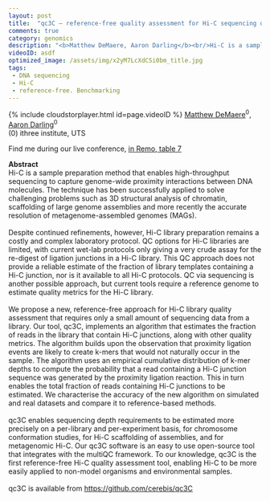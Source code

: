 ```yaml
---
layout: post
title:  "qc3C – reference-free quality assessment for Hi-C sequencing data."
comments: true
category: genomics
description: "<b>Matthew DeMaere, Aaron Darling</b><br/>Hi-C is a sample preparation method that enables h..."
videoID: asdf
optimized_image: /assets/img/x2yM7LcXdCSi0bm_title.jpg
tags:
 - DNA sequencing
 - Hi-C
 - reference-free. Benchmarking
---
```

{% include cloudstorplayer.html id=page.videoID %}
[<u>Matthew DeMaere</u>](https://github.com/cerebis)<sup>0</sup>, [Aaron Darling](http://darlinglab.org/)<sup>0</sup><br/>
\(0\) ithree institute, UTS

Find me during our live conference, [in Remo, table 7](https://remo.co)

<b>Abstract</b><br/>
Hi-C is a sample preparation method that enables high-throughput sequencing to capture genome-wide proximity interactions between DNA molecules. The technique has been successfully applied to solve challenging problems such as 3D structural analysis of chromatin, scaffolding of large genome assemblies and more recently the accurate resolution of metagenome-assembled genomes \(MAGs\). <br/> <br/>Despite continued refinements, however, Hi-C library preparation remains a costly and complex laboratory protocol. QC options for Hi-C libraries are limited, with current wet-lab protocols only giving a very crude assay for the re-digest of ligation junctions in a Hi-C library. This QC approach does not provide a reliable estimate of the fraction of library templates containing a Hi-C junction, nor is it available to all Hi-C protocols. QC via sequencing is another possible approach, but current tools require a reference genome to estimate quality metrics for the Hi-C library.<br/> <br/>We propose a new, reference-free approach for Hi-C library quality assessment that requires only a small amount of sequencing data from a library. Our tool, qc3C, implements an algorithm that estimates the fraction of reads in the library that contain Hi-C junctions, along with other quality metrics. The algorithm builds upon the observation that proximity ligation events are likely to create k-mers that would not naturally occur in the sample. The algorithm uses an empirical cumulative distribution of k-mer depths to compute the probability that a read containing a Hi-C junction sequence was generated by the proximity ligation reaction. This in turn enables the total fraction of reads containing Hi-C junctions to be estimated. We characterise the accuracy of the new algorithm on simulated and real datasets and compare it to reference-based methods.<br/><br/>qc3C enables sequencing depth requirements to be estimated more precisely on a per-library and per-experiment basis, for chromosome conformation studies, for Hi-C scaffolding of assemblies, and for metagenomic Hi-C. Our qc3C software is an easy to use open-source tool that integrates with the multiQC framework. To our knowledge, qc3C is the first reference-free Hi-C quality assessment tool, enabling Hi-C to be more easily applied to non-model organisms and environmental samples.<br/><br/>qc3C is available from https://github.com/cerebis/qc3C <br/>
